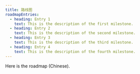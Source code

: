 ```yaml
---
title: 路线图
roadmapEntries:
  - heading: Entry 1
    text: This is the description of the first milestone.
  - heading: Entry 2
    text: This is the description of the second milestone.
  - heading: Entry 3
    text: This is the description of the third milestone.
  - heading: Entry 4
    text: This is the description of the fourth milestone.
---
```


Here is the roadmap (Chinese).
